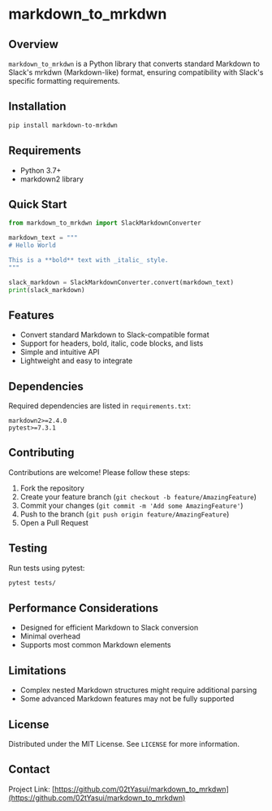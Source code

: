 # markdown_to_mrkdwn

## Overview

`markdown_to_mrkdwn` is a Python library that converts standard Markdown to Slack's mrkdwn (Markdown-like) format, ensuring compatibility with Slack's specific formatting requirements.

## Installation

```bash
pip install markdown-to-mrkdwn
```

## Requirements

- Python 3.7+
- markdown2 library

## Quick Start

```python
from markdown_to_mrkdwn import SlackMarkdownConverter

markdown_text = """
# Hello World

This is a **bold** text with _italic_ style.
"""

slack_markdown = SlackMarkdownConverter.convert(markdown_text)
print(slack_markdown)
```

## Features

- Convert standard Markdown to Slack-compatible format
- Support for headers, bold, italic, code blocks, and lists
- Simple and intuitive API
- Lightweight and easy to integrate

## Dependencies

Required dependencies are listed in `requirements.txt`:

```
markdown2>=2.4.0
pytest>=7.3.1
```

## Contributing

Contributions are welcome! Please follow these steps:

1. Fork the repository
2. Create your feature branch (`git checkout -b feature/AmazingFeature`)
3. Commit your changes (`git commit -m 'Add some AmazingFeature'`)
4. Push to the branch (`git push origin feature/AmazingFeature`)
5. Open a Pull Request

## Testing

Run tests using pytest:

```bash
pytest tests/
```

## Performance Considerations

- Designed for efficient Markdown to Slack conversion
- Minimal overhead
- Supports most common Markdown elements

## Limitations

- Complex nested Markdown structures might require additional parsing
- Some advanced Markdown features may not be fully supported

## License

Distributed under the MIT License. See `LICENSE` for more information.

## Contact

Project Link: [https://github.com/02tYasui/markdown_to_mrkdwn](https://github.com/02tYasui/markdown_to_mrkdwn)